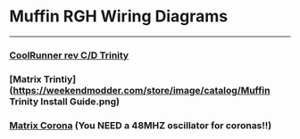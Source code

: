 # Muffin RGH Wiring Diagrams

------

### [CoolRunner rev C/D Trinity](https://weekendmodder.com/store/image/catalog/Trinity_Rev_C_Muffin_Install.jpg)

### [Matrix Trintiy](https://weekendmodder.com/store/image/catalog/Muffin Trinity Install Guide.png)

### [Matrix Corona](https://weekendmodder.com/store/image/catalog/Corona_Matrix_Muffin_Install.jpg) (You NEED a 48MHZ oscillator for coronas!!)